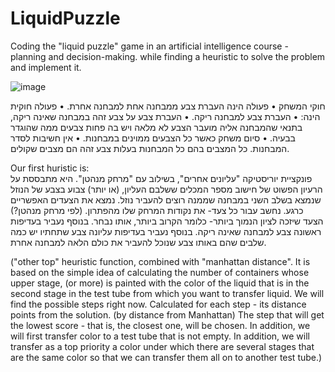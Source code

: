 # LiquidPuzzle
Coding the "liquid puzzle" game in an artificial intelligence course - planning and decision-making. while finding a heuristic to solve the problem and implement it.

![image](https://github.com/OrenAviya/LiquidPuzzle/assets/98823130/287d2656-325c-4897-af0e-85926e148561)

חוקי המשחק
• פעולה הינה העברת צבע ממבחנה אחת למבחנה אחרת.
• פעולה חוקית הינה:
• העברת צבע למבחנה ריקה.
• העברת צבע על צבע זהה במבחנה שאינה ריקה, בתנאי שהמבחנה אליה מועבר
הצבע לא מלאה ויש בה פחות צבעים ממה שהוגדר בבעיה.
• סיום משחק כאשר כל הצבעים ממוינים במבחנות.
• אין חשיבות לסדר המבחנות. כל המצבים בהם כל המבחנות בעלות צבע
זהה הם מצבים שקולים.

Our first huristic is: 
\
פונקציית יוריסטיקה "עליונים אחרים", בשילוב עם "מרחק מנהטן".
היא מתבססת על הרעיון הפשוט של חישוב מספר המכלים ששלבם העליון, (או יותר) צבוע בצבע של הנוזל שנמצא בשלב השני  במבחנה שממנה רוצים להעביר נוזל.
נמצא את הצעדים האפשריים כרגע. 
נחשב עבור כל צעד-  את נקודות המרחק שלו מהפתרון. (לפי מרחק מנהטן?)
הצעד שיזכה לציון הנמוך ביותר- כלומר הקרוב ביותר, אותו נבחר.
בנוסף נעביר בעדיפות ראשונה צבע למבחנה שאינה ריקה. 
בנוסף נעביר בעדיפות עליונה צבע שתחתיו יש כמה שלבים שהם באותו צבע שנוכל להעביר את כולם הלאה למבחנה אחרת.

("other top" heuristic function, combined with "manhattan distance".
It is based on the simple idea of calculating the number of containers whose upper stage, (or more) is painted with the color of the liquid that is in the second stage in the test tube from which you want to transfer liquid.
We will find the possible steps right now.
Calculated for each step - its distance points from the solution. (by distance from Manhattan)
The step that will get the lowest score - that is, the closest one, will be chosen.
In addition, we will first transfer color to a test tube that is not empty.
In addition, we will transfer as a top priority a color under which there are several stages that are the same color so that we can transfer them all on to another test tube.)

